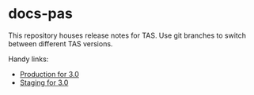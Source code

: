 # docs-pas

This repository houses release notes for TAS. Use git branches to switch between different TAS versions.

Handy links:

* [Production for 3.0](https://docs.vmware.com/en/VMware-Tanzu-Application-Service/3.0/tas-for-vms/toc-release-notes-index.html)
* [Staging for 3.0](https://docs-staging.vmware.com/en/VMware-Tanzu-Application-Service/3.0/tas-for-vms/toc-release-notes-index.html)
